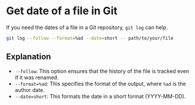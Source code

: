 # Get date of a file in Git

If you need the dates of a file in a Git repository, `git log` can help.

```bash
git log --follow --format=%ad --date=short -- path/to/your/file
```

## Explanation

- `--follow`: This option ensures that the history of the file is tracked even if it was renamed.
- `--format=%ad`: This specifies the format of the output, where `%ad` is the author date.
- `--date=short`: This formats the date in a short format (YYYY-MM-DD).
